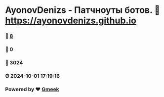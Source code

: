 # AyonovDenizs - Патчноуты ботов. :link: https://ayonovdenizs.github.io 
### :page_facing_up: [8](https://ayonovdenizs.github.io/tag.html) 
### :speech_balloon: 0 
### :hibiscus: 3024 
### :alarm_clock: 2024-10-01 17:19:16 
### Powered by :heart: [Gmeek](https://github.com/Meekdai/Gmeek)
